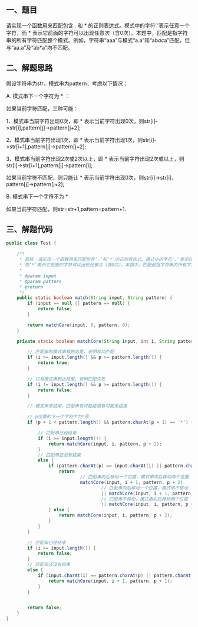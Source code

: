 ## 一、题目 

请实现一个函数用来匹配包含 . 和 * 的正则表达式。模式中的字符’.’表示任意一个字符，而 * 表示它前面的字符可以出现任意次（含0次）。本题中，匹配是指字符串的所有字符匹配整个模式。例如，字符串“aaa”与模式“a.a”和“ab*ac*a”匹配，但与“aa.a”及“ab*a”均不匹配。

## 二、解题思路

假设字符串为str，模式串为pattern，考虑以下情况：

A. 模式串下一个字符为 * ：

如果当前字符匹配，三种可能：

 1、模式串当前字符出现0次，即 * 表示当前字符出现0次，则str[i]->str[i],pattern[j]->pattern[j+2];

 2、模式串当前字符出现1次，即 * 表示当前字符出现1次，则str[i]->str[i+1],pattern[j]->pattern[j+2];

 3、模式串当前字符出现2次或2次以上，即 * 表示当前字符出现2次或以上，则str[i]->str[i+1],pattern[j]->pattern[i];

如果当前字符不匹配，则只能让 * 表示当前字符出现0次，则str[i]->str[i]，pattern[j]->pattern[j+2];

B. 模式串下一个字符不为 * 

如果当前字符匹配，则str=str+1,pattern=pattern+1.

## 三、解题代码

```Java
public class Test {

    /**
     * 题目：请实现一个函数用来匹配包含‘.’和‘*’的正则表达式。模式中的字符'.'表示任意一个字符，
     * 而‘*’表示它前面的字符可以出现任意次（含0次）。本题中，匹配是指字符串的所有字符匹配整个模式。
     *
     * @param input
     * @param pattern
     * @return
     */
    public static boolean match(String input, String pattern) {
        if (input == null || pattern == null) {
            return false;
        }

        return matchCore(input, 0, pattern, 0);
    }

    private static boolean matchCore(String input, int i, String pattern, int p) {

        // 匹配串和模式串都到达尾，说明成功匹配
        if (i >= input.length() && p >= pattern.length()) {
            return true;
        }

        // 只有模式串到达结尾，说明匹配失败
        if (i != input.length() && p >= pattern.length()) {
            return false;
        }

        // 模式串未结束，匹配串有可能结束有可能未结束

        // p位置的下一个字符中为*号
        if (p + 1 < pattern.length() && pattern.charAt(p + 1) == '*') {

            // 匹配串已经结束
            if (i >= input.length()) {
                return matchCore(input, i, pattern, p + 2);
            }
            // 匹配串还没有结束
            else {
                if (pattern.charAt(p) == input.charAt(i) || pattern.charAt(p) == '.') {
                    return
                            // 匹配串向后移动一个位置，模式串向后移动两个位置
                            matchCore(input, i + 1, pattern, p + 2)
                                    // 匹配串向后移动一个位置，模式串不移动
                                    || matchCore(input, i + 1, pattern, p)
                                    // 匹配串不移动，模式串向后移动两个位置
                                    || matchCore(input, i, pattern, p + 2);
                } else {
                    return matchCore(input, i, pattern, p + 2);
                }
            }
        }

        // 匹配串已经结束
        if (i >= input.length()) {
            return false;
        }
        // 匹配串还没有结束
        else {
            if (input.charAt(i) == pattern.charAt(p) || pattern.charAt(p) == '.') {
                return matchCore(input, i + 1, pattern, p + 1);
            }
        }


        return false;
    }
}
```

